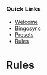 ### Quick Links
- [Welcome](index.md)
- [Bingosync](https://www.bingosync.com/)
- [Presets](presets/presets.md)
- [Rules](rules.md)

# Rules
